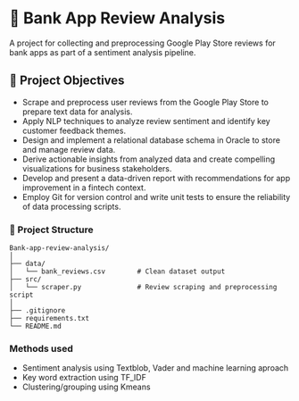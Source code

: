 # 📱 Bank App Review Analysis
A project for collecting and preprocessing Google Play Store reviews for bank apps as part of a sentiment analysis pipeline.

## 🚀 Project Objectives
- Scrape and preprocess user reviews from the Google Play Store to prepare text data for analysis.
- Apply NLP techniques to analyze review sentiment and identify key customer feedback themes.
- Design and implement a relational database schema in Oracle to store and manage review data.
- Derive actionable insights from analyzed data and create compelling visualizations for business stakeholders.
- Develop and present a data-driven report with recommendations for app improvement in a fintech context.
- Employ Git for version control and write unit tests to ensure the reliability of data processing scripts.
### 📁 Project Structure
```
Bank-app-review-analysis/
│
├── data/
│   └── bank_reviews.csv        # Clean dataset output
├── src/
│   └── scraper.py              # Review scraping and preprocessing script
│
├── .gitignore
├── requirements.txt
└── README.md
```
### Methods used 
- Sentiment analysis using Textblob, Vader and machine learning aproach
- Key word extraction using TF_IDF
- Clustering/grouping using Kmeans 
